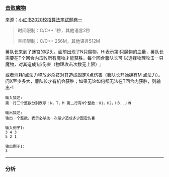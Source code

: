 ### [击败魔物](<https://www.nowcoder.com/questionTerminal/e93f31a0387b40e88a53e55b8ab703f8?answerType=1&f=discussion>)

来源：[小红书2020校招算法笔试题卷一](<https://www.nowcoder.com/test/23568027/summary>)

> 时间限制：C/C++ 1秒，其他语言2秒
>
> 空间限制：C/C++ 256M，其他语言512M

薯队长来到了迷宫的尽头，面前出现了N只魔物，Hi表示第i只魔物的血量，薯队长需要在T个回合内击败所有魔物才能获胜。每个回合薯队长可 以选择物理攻击一只魔物，对其造成1点伤害（物理攻击次数无上限）;

或者消耗1点法力释放必杀技对其造成固定X点伤害（薯队长开始拥有M 点法力）。问X至少多大，薯队长才有机会获胜；如果无论如何都无法在T回合内获胜，则输出-1 

```
输入描述:
第一行三个整数分别表示：N，T，M 第二行有N个整数：H1，H2，H3...HN 

输出描述:
输出一个整数，表示必杀技一次最少造成多少固定伤害 

输入例子1:
3 4 3
5 2 1

输出例子1:
3
```

---

### 分析

